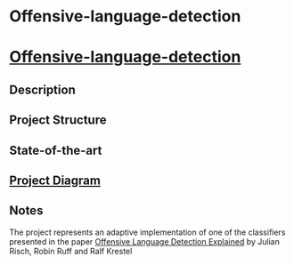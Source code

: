 # Offensive-language-detection
# [Offensive-language-detection](https://www.aclweb.org/anthology/2020.trac-1.22.pdf)


##  Description



## Project Structure



## State-of-the-art

## [Project Diagram](https://github.com/Ana-poto/Offensive-language-detection/OffensiveLanguageDiagram.drawio)


## Notes
The project represents an adaptive implementation of one of the classifiers presented in the paper [Offensive Language Detection Explained](https://www.aclweb.org/anthology/2020.trac-1.22.pdf) by Julian Risch, Robin Ruff and Ralf Krestel

